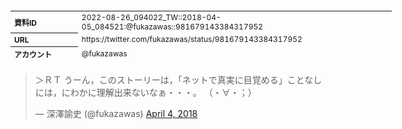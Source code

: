 <table style="font-size: 9pt; width: 610px; margin-bottom: 20px; height: 80px;">
<tbody>
    <tr>
        <th align=left>資料ID</th>
        <td align=left>2022-08-26_094022_TW::2018-04-05_084521:@fukazawas::981679143384317952</td>
    </tr>
    <tr>
        <th align=left>URL</th>
        <td align=left>https://twitter.com/fukazawas/status/981679143384317952</td>
    </tr>
    <tr>
        <th align=left>アカウント</th>
        <td align=left>@fukazawas</td>
    </tr>
    <tr>
        <th align=left>ユーザ名</th>
        <td align=left>深澤諭史</td>
    </tr>
    <tr>
        <th align=left>ツイートの記録日時</th>
        <td align=left>2022-08-26_094022_</td>
    </tr>
</tbody>
</table>
<blockquote class="twitter-tweet" data-width="450"  data-lang="ja"><p lang="ja" dir="ltr">＞ＲＴ&#13;うーん，このストーリーは，「ネットで真実に目覚める」ことなしには，にわかに理解出来ないなぁ・・・。&#13;（・∀・；）</p>&mdash; 深澤諭史 (@fukazawas) <a href="https://twitter.com/fukazawas/status/981679143384317952?ref_src=twsrc%5Etfw">April 4, 2018</a></blockquote>
<script async src="https://platform.twitter.com/widgets.js" charset="utf-8"></script>


